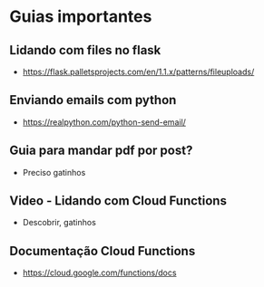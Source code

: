 # Guias importantes
## Lidando com files no flask
- https://flask.palletsprojects.com/en/1.1.x/patterns/fileuploads/

## Enviando emails com python
- https://realpython.com/python-send-email/

## Guia para mandar pdf por post?
- Preciso gatinhos

## Video - Lidando com Cloud Functions
- Descobrir, gatinhos

## Documentação Cloud Functions
- https://cloud.google.com/functions/docs


